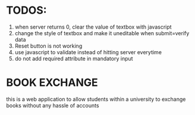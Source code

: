 TODOS:
=======

<ol>
<li>when server returns 0, clear the value of textbox with javascript</li>
<li>change the style of textbox and make it uneditable when submit=verify data</li>
<li>Reset button is not working</li>
<li>use javascript to validate instead of hitting server everytime</li>
<li>do not add required attribute in mandatory input</li>

</ol>


BOOK EXCHANGE
============

this is a web application to allow students within a university to exchange books without any hassle of accounts
